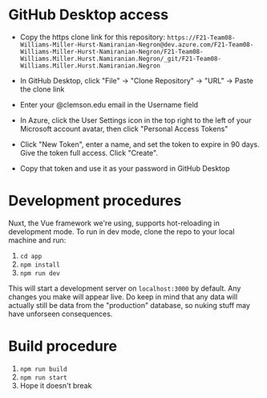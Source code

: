 # GitHub Desktop access
* Copy the https clone link for this repository:
`https://F21-Team08-Williams-Miller-Hurst-Namiranian-Negron@dev.azure.com/F21-Team08-Williams-Miller-Hurst-Namiranian-Negron/F21-Team08-Williams.Miller.Hurst.Namiranian.Negron/_git/F21-Team08-Williams.Miller.Hurst.Namiranian.Negron`

* In GitHub Desktop, click "File" -> "Clone Repository" -> "URL" -> Paste the clone link
* Enter your @clemson.edu email in the Username field
* In Azure, click the User Settings icon in the top right to the left of your Microsoft account avatar, then click "Personal Access Tokens"
* Click "New Token", enter a name, and set the token to expire in 90 days.  Give the token full access.  Click "Create".
* Copy that token and use it as your password in GitHub Desktop

# Development procedures
Nuxt, the Vue framework we're using, supports hot-reloading in development mode.
To run in dev mode, clone the repo to your local machine and run:
1. `cd app`
2. `npm install`
3. `npm run dev`

This will start a development server on 
`localhost:3000` by default. Any changes you make will appear live. Do keep in
mind that any data will actually still be data from the "production" database, 
so nuking stuff may have unforseen consequences.

# Build procedure
1. `npm run build`
2. `npm run start`
3. Hope it doesn't break
